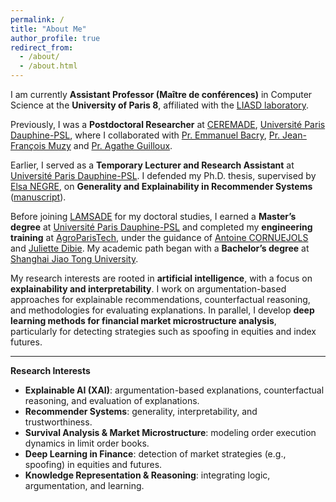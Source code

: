 ```yaml
---
permalink: /
title: "About Me"
author_profile: true
redirect_from: 
  - /about/
  - /about.html
---
```

I am currently **Assistant Professor (Maître de conférences)** in Computer Science at the **University of Paris 8**, affiliated with the [LIASD laboratory](https://www.univ-paris8.fr/UR-Laboratoire-d-Intelligence-Artificielle-et-Semantique-des-Donnees-LIASD).

Previously, I was a **Postdoctoral Researcher** at [CEREMADE](https://www.ceremade.dauphine.fr/fr.html), [Université Paris Dauphine-PSL](https://dauphine.psl.eu/en/), where I collaborated with [Pr. Emmanuel Bacry](http://www.cmap.polytechnique.fr/~bacry/), [Pr. Jean-François Muzy](https://www.linkedin.com/in/jf-muzy-a2b9b241/?originalSubdomain=fr) and [Pr. Agathe Guilloux](https://sites.google.com/view/agatheguilloux-personalwebsite/?pli=1). 

Earlier, I served as a **Temporary Lecturer and Research Assistant** at [Université Paris Dauphine-PSL](https://dauphine.psl.eu/en/). I defended my Ph.D. thesis, supervised by [Elsa NEGRE](https://www.lamsade.dauphine.fr/~negre/), on **Generality and Explainability in Recommender Systems** ([manuscript](https://www.theses.fr/2023UPSLD036)).

Before joining [LAMSADE](https://www.lamsade.dauphine.fr/en.html) for my doctoral studies, I earned a **Master’s degree** at [Université Paris Dauphine-PSL](https://dauphine.psl.eu/en/) and completed my **engineering training** at [AgroParisTech](https://synapses.agroparistech.fr/catalogue/2022-2023/parcours/201/IDF3A-IODAA-de-l-information-a-la-decision-par-l-analyse-et-l-apprentissage), under the guidance of [Antoine CORNUEJOLS](https://www6.inrae.fr/mia-paris/Equipes/Membres/Antoine-Cornuejols) and [Juliette Dibie](https://www6.inrae.fr/mia-paris/Equipes/Membres/Juliette-Dibie). My academic path began with a **Bachelor’s degree** at [Shanghai Jiao Tong University](https://en.sjtu.edu.cn/).

My research interests are rooted in **artificial intelligence**, with a focus on **explainability and interpretability**. I work on argumentation-based approaches for explainable recommendations, counterfactual reasoning, and methodologies for evaluating explanations. In parallel, I develop **deep learning methods for financial market microstructure analysis**, particularly for detecting strategies such as spoofing in equities and index futures.

---

**Research Interests**

* **Explainable AI (XAI)**: argumentation-based explanations, counterfactual reasoning, and evaluation of explanations.
* **Recommender Systems**: generality, interpretability, and trustworthiness.
* **Survival Analysis & Market Microstructure**: modeling order execution dynamics in limit order books.
* **Deep Learning in Finance**: detection of market strategies (e.g., spoofing) in equities and futures.
* **Knowledge Representation & Reasoning**: integrating logic, argumentation, and learning.
